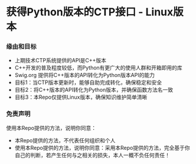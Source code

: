 # 获得Python版本的CTP接口 - Linux版本

### 缘由和目标

* 上期技术CTP系统提供的API是C++版本
* C++开发的普及程度较低，而Python有更广大的使用人群和开箱即用的库
* Swig.org 提供将C++版本的API转化为Python版本API的能力
* 目标1：当CTP版本更新时，能够自助完成转化，确保稳定和安全
* 目标2：将C++版本的API转化为Python版本，并确保函数方法名一致
* 目标3：本Repo仅提供Linux版本，确保知识维护简单清晰

### 免责声明

使用本Repo提供的方法，说明你同意：
* 本Repo提供的方法，不代表任何组织和个人
* 使用本Repo提供的方法，说明你同意：采用本Repo提供的方法，完全基于你自己的判断，若产生任何与之相关的损失，本人一概不负任何责任！
